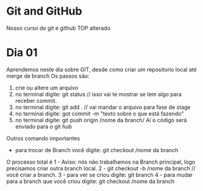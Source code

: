 # Git and GitHub
Nosso curso de git e github TOP alterado

# Dia 01
Aprendemos neste dia sobre GIT, desde como criar um repositorio local até merge de branch
Os passos são:
1) crie ou altere um arquivo
2) no terminal digite: git status // isso vai te mostrar se tem algo para receber commit.
3) no terminal digite: git add . // vai mandar o arquivo para fase de stage
4) no terminal digite: got commit -m "texto sobre o que está fazendo"
5) no terminal digite: git push origin /nome da branch/
Aí o código será enviado para o git hub

Outros comando importantes
- para trocar de Branch você digite: git checkout /nome da branch

O processo total é
1 - Aviso: nós não trabalhamos na Branch principal, logo precisamos criar outra branch local.
2 - git checkout -b /nome da branch // você criar a branch.
3 - para ver se criou digite: git branch
4 - para mudar para a branch que você criou digite: git checkout /nome da branch



